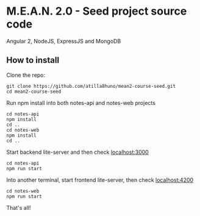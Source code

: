# M.E.A.N. 2.0 - Seed project source code
Angular 2, NodeJS, ExpressJS and MongoDB

## How to install

Clone the repo:
```
git clone https://github.com/atilla8huno/mean2-course-seed.git
cd mean2-course-seed
```

Run npm install into both notes-api and notes-web projects
```
cd notes-api
npm install
cd ..
cd notes-web
npm install
cd ..
```

Start backend lite-server and then check [localhost:3000](http://localhost:3000/)
```
cd notes-api
npm run start
```

Into another terminal, start frontend lite-server, then check [localhost:4200](http://localhost:4200/)
```
cd notes-web
npm run start
```

That's all!
